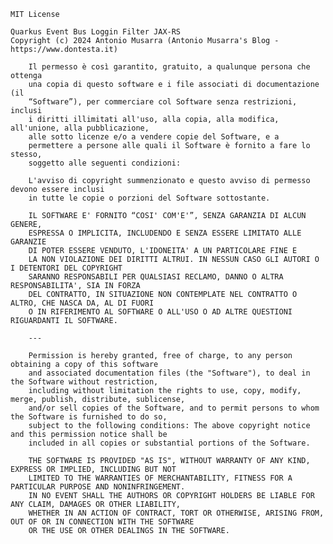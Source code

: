     MIT License

    Quarkus Event Bus Loggin Filter JAX-RS
    Copyright (c) 2024 Antonio Musarra (Antonio Musarra's Blog - https://www.dontesta.it)

        Il permesso è così garantito, gratuito, a qualunque persona che ottenga
        una copia di questo software e i file associati di documentazione (il
        “Software”), per commerciare col Software senza restrizioni, inclusi
        i diritti illimitati all'uso, alla copia, alla modifica, all'unione, alla pubblicazione,
        alle sotto licenze e/o a vendere copie del Software, e a
        permettere a persone alle quali il Software è fornito a fare lo stesso,
        soggetto alle seguenti condizioni:

        L'avviso di copyright summenzionato e questo avviso di permesso devono essere inclusi
        in tutte le copie o porzioni del Software sottostante.

        IL SOFTWARE E' FORNITO “COSI' COM'E'”, SENZA GARANZIA DI ALCUN GENERE,
        ESPRESSA O IMPLICITA, INCLUDENDO E SENZA ESSERE LIMITATO ALLE GARANZIE
        DI POTER ESSERE VENDUTO, L'IDONEITA' A UN PARTICOLARE FINE E
        LA NON VIOLAZIONE DEI DIRITTI ALTRUI. IN NESSUN CASO GLI AUTORI O I DETENTORI DEL COPYRIGHT
        SARANNO RESPONSABILI PER QUALSIASI RECLAMO, DANNO O ALTRA RESPONSABILITA', SIA IN FORZA
        DEL CONTRATTO, IN SITUAZIONE NON CONTEMPLATE NEL CONTRATTO O ALTRO, CHE NASCA DA, AL DI FUORI
        O IN RIFERIMENTO AL SOFTWARE O ALL'USO O AD ALTRE QUESTIONI RIGUARDANTI IL SOFTWARE.

        ---

        Permission is hereby granted, free of charge, to any person obtaining a copy of this software 
        and associated documentation files (the "Software"), to deal in the Software without restriction, 
        including without limitation the rights to use, copy, modify, merge, publish, distribute, sublicense, 
        and/or sell copies of the Software, and to permit persons to whom the Software is furnished to do so, 
        subject to the following conditions: The above copyright notice and this permission notice shall be 
        included in all copies or substantial portions of the Software.

        THE SOFTWARE IS PROVIDED "AS IS", WITHOUT WARRANTY OF ANY KIND, EXPRESS OR IMPLIED, INCLUDING BUT NOT 
        LIMITED TO THE WARRANTIES OF MERCHANTABILITY, FITNESS FOR A PARTICULAR PURPOSE AND NONINFRINGEMENT. 
        IN NO EVENT SHALL THE AUTHORS OR COPYRIGHT HOLDERS BE LIABLE FOR ANY CLAIM, DAMAGES OR OTHER LIABILITY,
        WHETHER IN AN ACTION OF CONTRACT, TORT OR OTHERWISE, ARISING FROM, OUT OF OR IN CONNECTION WITH THE SOFTWARE 
        OR THE USE OR OTHER DEALINGS IN THE SOFTWARE.